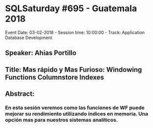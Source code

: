 # SQLSaturday #695 - Guatemala 2018
Event Date: 03-02-2018 - Session time: 10:00:00 - Track: Application  Database Development
## Speaker: Ahias Portillo
## Title: Mas rápido y Mas Furioso: Windowing Functions  Columnstore Indexes
## Abstract:
### En esta sesión veremos como las funciones de WF puede mejorar su rendimiento utilizando índices en memoria. Una opción mas para nuestros sistemas analíticos.
